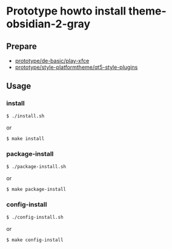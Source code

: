 
# Prototype howto install theme-obsidian-2-gray


## Prepare

* [prototype/de-basic/play-xfce](../../../de-basic/play-xfce)
* [prototype/style-platformtheme/qt5-style-plugins](../../../style-platformtheme/qt5-style-plugins)


## Usage

### install

``` sh
$ ./install.sh
```

or

``` sh
$ make install
```


### package-install

``` sh
$ ./package-install.sh
```

or

``` sh
$ make package-install
```


### config-install

``` sh
$ ./config-install.sh
```

or

``` sh
$ make config-install
```
